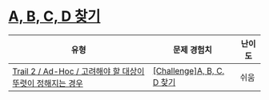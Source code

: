 # [A, B, C, D 찾기](https://www.codetree.ai/trails/complete/curated-cards/challenge-find-a-b-c-d)

|유형|문제 경험치|난이도|
|---|---|---|
|[Trail 2 / Ad-Hoc / 고려해야 할 대상이 뚜렷이 정해지는 경우](https://www.codetree.ai/trail-info/novice-mid/)|[[Challenge]A, B, C, D 찾기](https://www.codetree.ai/trails/complete/curated-cards/challenge-find-a-b-c-d/)|쉬움|

